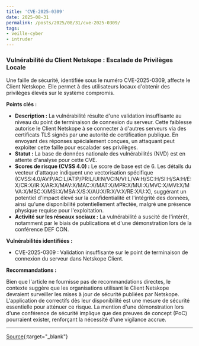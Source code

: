 ```yaml
---
title: 'CVE-2025-0309'
date: 2025-08-31
permalink: /posts/2025/08/31/cve-2025-0309/
tags:
- veille-cyber
- intruder
---
```

### Vulnérabilité du Client Netskope : Escalade de Privilèges Locale

Une faille de sécurité, identifiée sous le numéro CVE-2025-0309, affecte le Client Netskope. Elle permet à des utilisateurs locaux d'obtenir des privilèges élevés sur le système compromis.

**Points clés :**

*   **Description :** La vulnérabilité résulte d'une validation insuffisante au niveau du point de terminaison de connexion du serveur. Cette faiblesse autorise le Client Netskope à se connecter à d'autres serveurs via des certificats TLS signés par une autorité de certification publique. En envoyant des réponses spécialement conçues, un attaquant peut exploiter cette faille pour escalader ses privilèges.
*   **Statut :** La base de données nationale des vulnérabilités (NVD) est en attente d'analyse pour cette CVE.
*   **Scores de risque (CVSS 4.0) :** Le score de base est de 6. Les détails du vecteur d'attaque indiquent une vectorisation spécifique (CVSS:4.0/AV:P/AC:L/AT:P/PR:L/UI:N/VC:N/VI:L/VA:H/SC:H/SI:H/SA:H/E:X/CR:X/IR:X/AR:X/MAV:X/MAC:X/MAT:X/MPR:X/MUI:X/MVC:X/MVI:X/MVA:X/MSC:X/MSI:X/MSA:X/S:X/AU:X/R:X/V:X/RE:X/U:X), suggérant un potentiel d'impact élevé sur la confidentialité et l'intégrité des données, ainsi qu'une disponibilité potentiellement affectée, malgré une présence physique requise pour l'exploitation.
*   **Activité sur les réseaux sociaux :** La vulnérabilité a suscité de l'intérêt, notamment par le biais de publications et d'une démonstration lors de la conférence DEF CON.

**Vulnérabilités identifiées :**

*   CVE-2025-0309 : Validation insuffisante sur le point de terminaison de connexion du serveur dans Netskope Client.

**Recommandations :**

Bien que l'article ne fournisse pas de recommandations directes, le contexte suggère que les organisations utilisant le Client Netskope devraient surveiller les mises à jour de sécurité publiées par Netskope. L'application de correctifs dès leur disponibilité est une mesure de sécurité essentielle pour atténuer ce risque. La mention d'une démonstration lors d'une conférence de sécurité implique que des preuves de concept (PoC) pourraient exister, renforçant la nécessité d'une vigilance accrue.

---
[Source](https://cvemon.intruder.io/cves/CVE-2025-0309){:target="_blank"}
